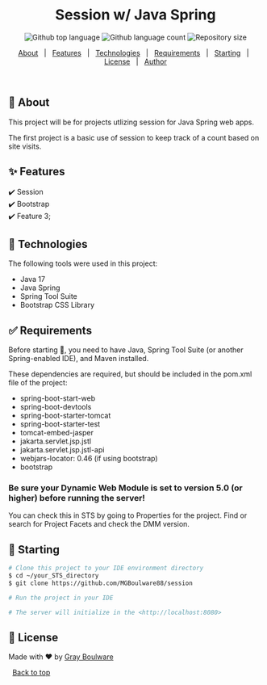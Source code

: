 <!-- <div align="center" id="top"> 
  <img src="./.github/app.gif" alt="Session" />

  &#xa0;
</div> -->

<h1 align="center">Session w/ Java Spring</h1>

<p align="center">
  <img alt="Github top language" src="https://img.shields.io/github/languages/top/MGBoulware88/session?color=56BEB8">
  <img alt="Github language count" src="https://img.shields.io/github/languages/count/MGBoulware88/session?color=56BEB8">
  <img alt="Repository size" src="https://img.shields.io/github/repo-size/MGBoulware88/session?color=56BEB8">
  <!-- <img alt="Github issues" src="https://img.shields.io/github/issues/MGBoulware88/session?color=56BEB8" /> -->
  <!-- <img alt="Github forks" src="https://img.shields.io/github/forks/MGBoulware88/session?color=56BEB8" /> -->
  <!-- <img alt="Github stars" src="https://img.shields.io/github/stars/MGBoulware88/session?color=56BEB8" /> -->
</p>

<!-- Status -->

<!-- <h4 align="center"> 
	🚧  Session 🚀 Under construction...  🚧
</h4> 

<hr> -->

<p align="center">
  <a href="#dart-about">About</a> &#xa0; | &#xa0; 
  <a href="#sparkles-features">Features</a> &#xa0; | &#xa0;
  <a href="#rocket-technologies">Technologies</a> &#xa0; | &#xa0;
  <a href="#white_check_mark-requirements">Requirements</a> &#xa0; | &#xa0;
  <a href="#checkered_flag-starting">Starting</a> &#xa0; | &#xa0;
  <a href="#memo-license">License</a> &#xa0; | &#xa0;
  <a href="https://github.com/MGBoulware88" target="_blank">Author</a>
</p>

<br>

## :dart: About ##

This project will be for projects utlizing session for Java Spring web apps.

The first project is a basic use of session to keep track of a count based on site visits.

## :sparkles: Features ##

:heavy_check_mark: Session\
:heavy_check_mark: Bootstrap\
:heavy_check_mark: Feature 3;

## :rocket: Technologies ##

The following tools were used in this project:

- Java 17
- Java Spring
- Spring Tool Suite
- Bootstrap CSS Library

## :white_check_mark: Requirements ##

Before starting :checkered_flag:, you need to have Java, Spring Tool Suite (or another Spring-enabled IDE), and Maven installed.

These dependencies are required, but should be included in the pom.xml file of the project:
- spring-boot-start-web
- spring-boot-devtools
- spring-boot-starter-tomcat
- spring-boot-starter-test
- tomcat-embed-jasper
- jakarta.servlet.jsp.jstl
- jakarta.servlet.jsp.jstl-api
- webjars-locator: 0.46 (if using bootstrap)
- bootstrap

### Be sure your Dynamic Web Module is set to version 5.0 (or higher) before running the server!
You can check this in STS by going to Properties for the project. Find or search for Project Facets and check the DMM version.

## :checkered_flag: Starting ##

```bash
# Clone this project to your IDE environment directory
$ cd ~/your_STS_directory
$ git clone https://github.com/MGBoulware88/session

# Run the project in your IDE

# The server will initialize in the <http://localhost:8080>
```

## :memo: License ##

Made with :heart: by <a href="https://github.com/MGBoulware88" target="_blank">Gray Boulware</a>

&#xa0;
<a href="#top">Back to top</a>
